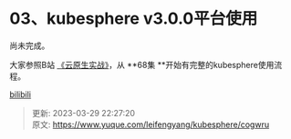 # 03、kubesphere v3.0.0平台使用



尚未完成。



大家参照B站 [《云原生实战》](https://www.bilibili.com/video/BV13Q4y1C7hS)，从 **68集 **开始有完整的kubesphere使用流程。

[bilibili](https://player.bilibili.com/player.html?bvid=BV13Q4y1C7hS&autoplay=0)





> 更新: 2023-03-29 22:27:20  
> 原文: <https://www.yuque.com/leifengyang/kubesphere/cogwru>
